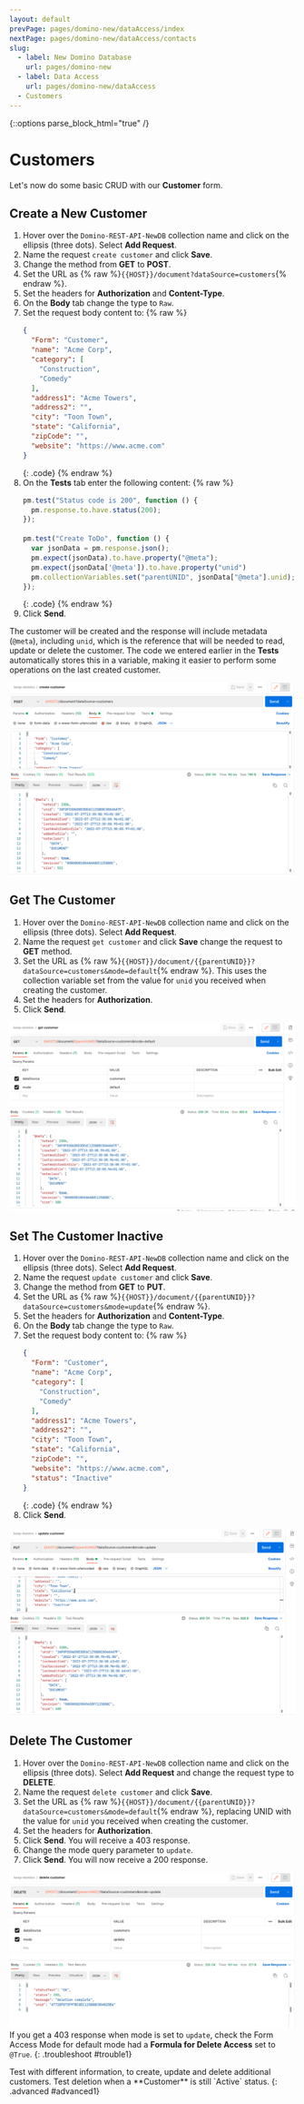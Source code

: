 ```yaml
---
layout: default
prevPage: pages/domino-new/dataAccess/index
nextPage: pages/domino-new/dataAccess/contacts
slug:
  - label: New Domino Database
    url: pages/domino-new
  - label: Data Access
    url: pages/domino-new/dataAccess
  - Customers
---
```


{::options parse_block_html="true" /}

# Customers

Let's now do some basic CRUD with our **Customer** form.

## Create a New Customer

1. Hover over the `Domino-REST-API-NewDB` collection name and click on the ellipsis (three dots). Select **Add Request**.
2. Name the request `create customer` and click **Save**.
3. Change the method from **GET** to **POST**.
4. Set the URL as {% raw %}`{{HOST}}/document?dataSource=customers`{% endraw %}.
5. Set the headers for **Authorization** and **Content-Type**.
6. On the **Body** tab change the type to `Raw`.
7. Set the request body content to:
    {% raw %}
    ~~~json
    {
      "Form": "Customer",
      "name": "Acme Corp",
      "category": [
        "Construction",
        "Comedy"
      ],
      "address1": "Acme Towers",
      "address2": "",
      "city": "Toon Town",
      "state": "California",
      "zipCode": "",
      "website": "https://www.acme.com"
    }
    ~~~
    {: .code}
    {% endraw %}
8. On the **Tests** tab enter the following content:
    {% raw %}
    ~~~javascript
    pm.test("Status code is 200", function () {
      pm.response.to.have.status(200);
    });

    pm.test("Create ToDo", function () {
      var jsonData = pm.response.json();
      pm.expect(jsonData).to.have.property("@meta");
      pm.expect(jsonData['@meta']).to.have.property("unid")
      pm.collectionVariables.set("parentUNID", jsonData["@meta"].unid);
    });
    ~~~
    {: .code}
    {% endraw %}
9. Click **Send**.

The customer will be created and the response will include metadata (`@meta`), including `unid`, which is the reference that will be needed to read, update or delete the customer. The code we entered earlier in the **Tests** automatically stores this in a variable, making it easier to perform some operations on the last created customer.

![Create Customer](../images/data/post_customer.png)

## Get The Customer

1. Hover over the `Domino-REST-API-NewDB` collection name and click on the ellipsis (three dots). Select **Add Request**.  
2. Name the request `get customer` and click **Save** change the request to **GET** method.
3. Set the URL as {% raw %}`{{HOST}}/document/{{parentUNID}}?dataSource=customers&mode=default`{% endraw %}. This uses the collection variable set from the value for `unid` you received when creating the customer.
4. Set the headers for **Authorization**.
5. Click **Send**.

![Get Customer](../images/data/get_customer.png)

## Set The Customer Inactive

1. Hover over the `Domino-REST-API-NewDB` collection name and click on the ellipsis (three dots). Select **Add Request**.  
2. Name the request `update customer` and click **Save**.
3. Change the method from **GET** to **PUT**.
4. Set the URL as {% raw %}`{{HOST}}/document/{{parentUNID}}?dataSource=customers&mode=update`{% endraw %}.
5. Set the headers for **Authorization** and **Content-Type**.
6. On the **Body** tab change the type to `Raw`.
7. Set the request body content to:
    {% raw %}
    ~~~json
    {
      "Form": "Customer",
      "name": "Acme Corp",
      "category": [
        "Construction",
        "Comedy"
      ],
      "address1": "Acme Towers",
      "address2": "",
      "city": "Toon Town",
      "state": "California",
      "zipCode": "",
      "website": "https://www.acme.com",
      "status": "Inactive"
    }
    ~~~
    {: .code}
    {% endraw %}
8. Click **Send**.

![Update Customer](../images/data/update_customer.png)

## Delete The Customer

1. Hover over the `Domino-REST-API-NewDB` collection name and click on the ellipsis (three dots). Select **Add Request** and change the request type to **DELETE**.  
2. Name the request `delete customer` and click **Save**.
3. Set the URL as {% raw %}`{{HOST}}/document/{{parentUNID}}?dataSource=customers&mode=default`{% endraw %}, replacing UNID with the value for `unid` you received when creating the customer.
4. Set the headers for **Authorization**.
5. Click **Send**. You will receive a 403 response.
6. Change the mode query parameter to `update`.
7. Click **Send**. You will now receive a 200 response.

![Delete Customer](../images/data/delete_customer.png)
If you get a 403 response when mode is set to `update`, check the Form Access Mode for default mode had a **Formula for Delete Access** set to `@True`.
{: .troubleshoot #trouble1}
<p/>
Test with different information, to create, update and delete additional customers. Test deletion when a **Customer** is still `Active` status.
{: .advanced #advanced1}
<br/>
